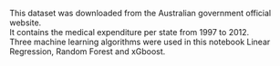 This dataset was downloaded from the Australian government official website.<br>
It contains the medical expenditure per state from 1997 to 2012.<br>
Three machine learning algorithms were used in this notebook Linear Regression, Random Forest and xGboost.
